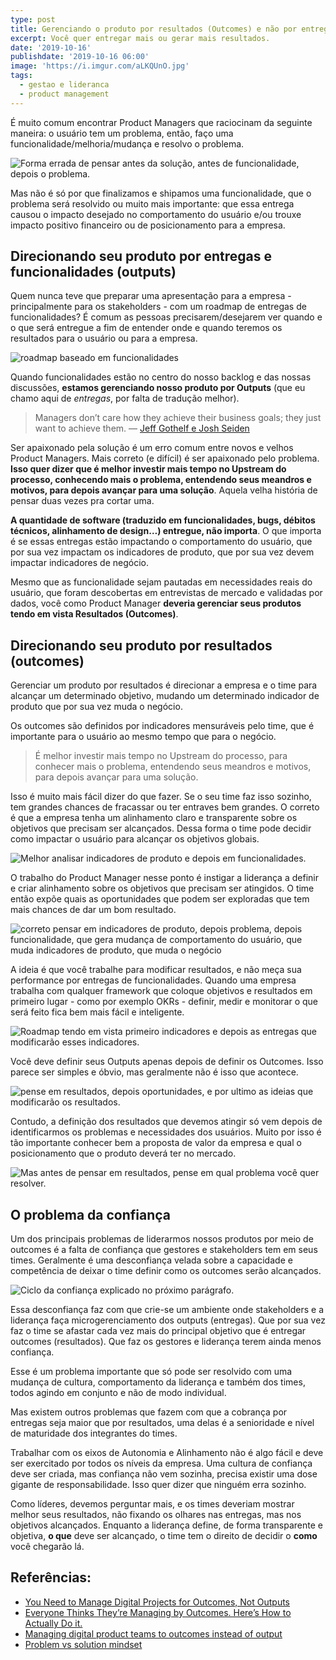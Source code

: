 ```yaml
---
type: post
title: Gerenciando o produto por resultados (Outcomes) e não por entregas (Outputs)
excerpt: Você quer entregar mais ou gerar mais resultados.
date: '2019-10-16'
publishdate: '2019-10-16 06:00'
image: 'https://i.imgur.com/aLKQUnO.jpg'
tags:
  - gestao e lideranca
  - product management
---
```

É muito comum encontrar Product Managers que raciocinam da seguinte maneira: o usuário tem um problema, então, faço uma funcionalidade/melhoria/mudança e resolvo o problema.

![Forma errada de pensar antes da solução, antes de funcionalidade, depois o problema.](https://diegoeis.com/images/uploads/img1.png)

Mas não é só por que finalizamos e shipamos uma funcionalidade, que o problema será resolvido ou muito mais importante: que essa entrega causou o impacto desejado no comportamento do usuário e/ou trouxe impacto positivo financeiro ou de posicionamento para a empresa.

## Direcionando seu produto por entregas e funcionalidades (outputs)

Quem nunca teve que preparar uma apresentação para a empresa - principalmente para os stakeholders - com um roadmap de entregas de funcionalidades? É comum as pessoas precisarem/desejarem ver quando e o que será entregue a fim de entender onde e quando teremos os resultados para o usuário ou para a empresa.

![roadmap baseado em funcionalidades](https://diegoeis.com/images/uploads/roadmap.png)

Quando funcionalidades estão no centro do nosso backlog e das nossas discussões, **estamos gerenciando nosso produto por Outputs** (que eu chamo aqui de _entregas_, por falta de tradução melhor).

> Managers don’t care how they achieve their business goals; they just want to achieve them. — [Jeff Gothelf e Josh Seiden](https://hbr.org/2017/02/you-need-to-manage-digital-projects-for-outcomes-not-outputs)

Ser apaixonado pela solução é um erro comum entre novos e velhos Product Managers. Mais correto (e difícil) é ser apaixonado pelo problema. **Isso quer dizer que é melhor investir mais tempo no Upstream do processo, conhecendo mais o problema, entendendo seus meandros e motivos, para depois avançar para uma solução**. Aquela velha história de pensar duas vezes pra cortar uma.

**A quantidade de software (traduzido em funcionalidades, bugs, débitos técnicos, alinhamento de design…) entregue, não importa**. O que importa é se essas entregas estão impactando o comportamento do usuário, que por sua vez impactam os indicadores de produto, que por sua vez devem impactar indicadores de negócio. 

Mesmo que as funcionalidade sejam pautadas em necessidades reais do usuário, que foram descobertas em entrevistas de mercado e validadas por dados, você como Product Manager **deveria gerenciar seus produtos tendo em vista Resultados (Outcomes)**.

## Direcionando seu produto por resultados (outcomes)

Gerenciar um produto por resultados é direcionar a empresa e o time para alcançar um determinado objetivo, mudando um determinado indicador de produto que por sua vez muda o negócio. 

Os outcomes são definidos por indicadores mensuráveis pelo time, que é importante para o usuário ao mesmo tempo que para o negócio.

> É melhor investir mais tempo no Upstream do processo, para conhecer mais o problema, entendendo seus meandros e motivos, para depois avançar para uma solução.

Isso é muito mais fácil dizer do que fazer. Se o seu time faz isso sozinho, tem grandes chances de fracassar ou ter entraves bem grandes. O correto é que a empresa tenha um alinhamento claro e transparente sobre os objetivos que precisam ser alcançados. Dessa forma o time pode decidir como impactar o usuário para alcançar os objetivos globais.

![Melhor analisar indicadores de produto e depois em funcionalidades.](https://diegoeis.com/images/uploads/img-indicadores-funcionliadade.png)

O trabalho do Product Manager nesse ponto é instigar a liderança a definir e criar alinhamento sobre os objetivos que precisam ser atingidos. O time então expõe quais as oportunidades que podem ser exploradas que tem mais chances  de dar um bom resultado.

![correto pensar em indicadores de produto, depois problema, depois funcionalidade, que gera mudança de comportamento do usuário, que muda indicadores de produto, que muda o negócio](/images/uploads/correto.png)

A ideia é que você trabalhe para modificar resultados, e não meça sua performance por entregas de funcionalidades. Quando uma empresa trabalha com qualquer framework que coloque objetivos e resultados em primeiro lugar - como por exemplo OKRs - definir, medir e monitorar o que será feito fica bem mais fácil e inteligente.

![Roadmap tendo em vista primeiro indicadores e depois as  entregas que modificarão esses indicadores.](https://diegoeis.com/images/uploads/roadmap-correto.png)

Você deve definir seus Outputs apenas depois de definir os Outcomes. Isso parece ser simples e óbvio, mas geralmente não é isso que acontece. 

![pense em resultados, depois oportunidades, e por ultimo as ideias que modificarão os resultados.](https://diegoeis.com/images/uploads/ideia-resultado-oportunidade.png)

Contudo, a definição dos resultados que devemos atingir só vem depois de identificarmos os problemas e necessidades dos usuários. Muito por isso é tão importante conhecer bem a proposta de valor da empresa e qual o posicionamento que o produto deverá ter no mercado.

![Mas antes de pensar em resultados, pense em qual problema você quer resolver.](https://diegoeis.com/images/uploads/ideia-resultado-oportunidade2.png)

## O problema da confiança

Um dos principais problemas de liderarmos nossos produtos por meio de outcomes é a falta de confiança que gestores e stakeholders tem em seus times. Geralmente é uma desconfiança velada sobre a capacidade e competência de deixar o time definir como os outcomes serão alcançados.

![Ciclo da confiança explicado no próximo parágrafo.](https://diegoeis.com/images/uploads/ciclo.png)

Essa desconfiança faz com que crie-se um ambiente onde stakeholders e a liderança faça microgerenciamento dos outputs (entregas). Que por sua vez faz o time se afastar cada vez mais do principal objetivo que é entregar outcomes (resultados). Que faz os gestores e liderança terem ainda menos confiança. 

Esse é um problema importante que só pode ser resolvido com uma mudança de cultura, comportamento da liderança e também dos times, todos agindo em conjunto e não de modo individual.

Mas existem outros problemas que fazem com que a cobrança por entregas seja maior que por resultados, uma delas é a senioridade e nível de maturidade dos integrantes do times. 

Trabalhar com os eixos de Autonomia e Alinhamento não é algo fácil e deve ser exercitado por todos os níveis da empresa. Uma cultura de confiança deve ser criada, mas confiança não vem sozinha, precisa existir uma dose gigante de responsabilidade. Isso quer dizer que ninguém erra sozinho.

Como líderes, devemos perguntar mais, e os times deveriam mostrar melhor seus resultados, não fixando os olhares nas entregas, mas nos objetivos alcançados. Enquanto a liderança define, de forma transparente e objetiva, **o que** deve ser alcançado, o time tem o direito de decidir o **como** você chegarão lá.

## Referências:

* [You Need to Manage Digital Projects for Outcomes, Not Outputs](https://hbr.org/2017/02/you-need-to-manage-digital-projects-for-outcomes-not-outputs)
* [Everyone Thinks They’re Managing by Outcomes. Here’s How to Actually Do it.](https://www.producttalk.org/2019/10/managing-outcomes/)
* [Managing digital product teams to outcomes instead of output](https://planet-lean.com/digital-product-team-outcome-lean-agile/)
* [Problem vs solution mindset](https://medium.com/@jocatorres/problem-vs-solution-mindset-8c9add6076c2)
